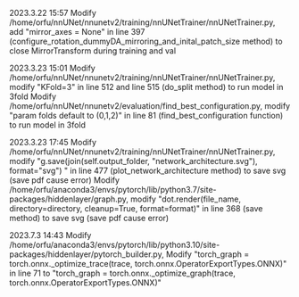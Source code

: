 2023.3.22 15:57
Modify /home/orfu/nnUNet/nnunetv2/training/nnUNetTrainer/nnUNetTrainer.py,  add "mirror_axes = None" in line 397 (configure_rotation_dummyDA_mirroring_and_inital_patch_size method) to close MirrorTransform during training and val

2023.3.23 15:01
Modify /home/orfu/nnUNet/nnunetv2/training/nnUNetTrainer/nnUNetTrainer.py,  modify "KFold=3" in line 512 and line 515 (do_split method) to run model in 3fold
Modify /home/orfu/nnUNet/nnunetv2/evaluation/find_best_configuration.py,  modify "param folds default to (0,1,2)" in line 81 (find_best_configuration function) to run model in 3fold

2023.3.23 17:45
Modify /home/orfu/nnUNet/nnunetv2/training/nnUNetTrainer/nnUNetTrainer.py,  modify "g.save(join(self.output_folder, "network_architecture.svg"), format="svg")
" in line 477 (plot_network_architecture method) to save svg (save pdf cause error)
Modify /home/orfu/anaconda3/envs/pytorch/lib/python3.7/site-packages/hiddenlayer/graph.py,  modify "dot.render(file_name, directory=directory, cleanup=True, format=format)" in line 368 (save method) to save svg (save pdf cause error)

2023.7.3 14:43
Modify /home/orfu/anaconda3/envs/pytorch/lib/python3.10/site-packages/hiddenlayer/pytorch_builder.py, Modify "torch_graph = torch.onnx._optimize_trace(trace, torch.onnx.OperatorExportTypes.ONNX)" in line 71 to "torch_graph = torch.onnx._optimize_graph(trace, torch.onnx.OperatorExportTypes.ONNX)"

